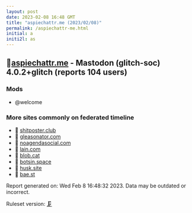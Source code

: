 ```yaml
---
layout: post
date: 2023-02-08 16:48 GMT
title: "aspiechattr.me (2023/02/08)"
permalink: /aspiechattr-me.html
initial: a
initi2l: as
---
```


## 🐘[aspiechattr.me](https://aspiechattr.me) - Mastodon (glitch-soc) 4.0.2+glitch (reports 104 users)

### Mods
 * @welcome

### More sites commonly on federated timeline

* 🧸 [shitposter.club](/shitposter-club.html)
* 🧸 [gleasonator.com](/gleasonator-com.html)
* 💉 [noagendasocial.com](/noagendasocial-com.html)
* 🧸 [lain.com](/lain-com.html)
* 🧸 [blob.cat](/blob-cat.html)
* 🐘 [botsin.space](/botsin-space.html)
* 🧸 [husk.site](/husk-site.html)
* 🧸 [bae.st](/bae-st.html)

Report generated on: Wed Feb  8 16:48:32 2023. Data may be outdated or incorrect.

Ruleset version: [🗜](/version-clamp)

